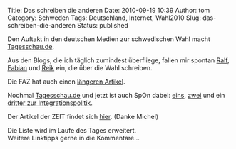 Title: Das schreiben die anderen
Date: 2010-09-19 10:39
Author: tom
Category: Schweden
Tags: Deutschland, Internet, Wahl2010
Slug: das-schreiben-die-anderen
Status: published

Den Auftakt in den deutschen Medien zur schwedischen Wahl macht
[Tagesschau.de](http://www.tagesschau.de/ausland/schweden136.html).

Aus den Blogs, die ich täglich zumindest überfliege, fallen mir spontan
[Ralf](http://www.ralfferner.com/search/label/Politik),
[Fabian](http://delengkal.de/tag/wahl-2010/) und
[Reik](http://aufnachschweden.blogspot.com/) ein, die über die Wahl
schreiben.

Die FAZ hat auch einen [längeren
Artikel](http://www.faz.net/s/Rub0E9EEF84AC1E4A389A8DC6C23161FE44/Doc~E4D5A3BA6752E4553A3F662B6209C2310~ATpl~Ecommon~Scontent.html).

Nochmal
[Tagesschau.de](http://www.tagesschau.de/ausland/schweden138.html) und
jetzt ist auch SpOn dabei:
[eins](http://www.spiegel.de/politik/ausland/0,1518,718287,00.html),
[zwei](http://www.spiegel.de/politik/ausland/0,1518,717796,00.html) und
ein [dritter zur
Integrationspolitik](http://www.spiegel.de/politik/ausland/0,1518,717902,00.html).

Der Artikel der ZEIT findet sich
[hier](http://www.zeit.de/2010/38/Wahlen-Schweden?page=all). (Danke
Michel)

Die Liste wird im Laufe des Tages erweitert.  
Weitere Linktipps gerne in die Kommentare…

